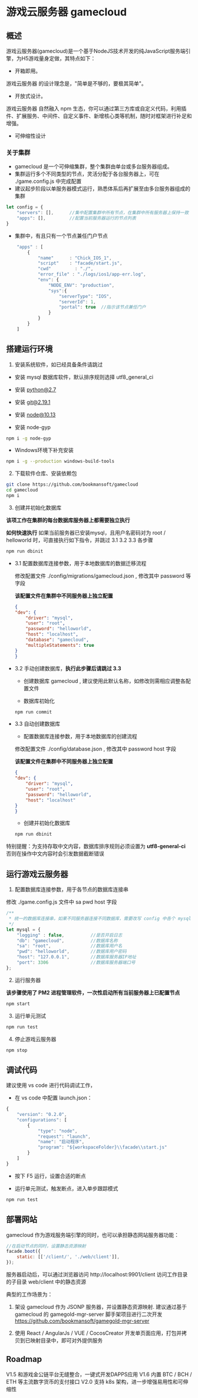 # 游戏云服务器 gamecloud

## 概述

游戏云服务器(gamecloud)是一个基于NodeJS技术开发的纯JavaScript服务端引擎，为H5游戏量身定做，其特点如下：

- 开箱即用。

游戏云服务器 的设计理念是，"简单是不够的，要极其简单"。

- 开放式设计。

游戏云服务器 自然融入 npm 生态，你可以通过第三方库或自定义代码，利用插件、扩展服务、中间件、自定义事件、新增核心类等机制，随时对框架进行补足和增强。

- 可伸缩性设计

### 关于集群
- gamecloud 是一个可伸缩集群，整个集群由单台或多台服务器组成。
- 集群运行多个不同类型的节点，灵活分配于各台服务器上，可在 ./game.config.js 中完成配置
- 建议起步阶段以单服务器模式运行，熟悉体系后再扩展至由多台服务器组成的集群

```js
let config = { 
    "servers": [],      //集中配置集群中所有节点，在集群中所有服务器上保持一致
    "apps": [],         //配置当前服务器运行的节点列表
}
```

- 集群中，有且只有一个节点兼任门户节点

```js
    "apps" : [
        {
            "name"      : "Chick_IOS_1",
            "script"    : "facade/start.js",
            "cwd"         : "./",
            "error_file" : "./logs/ios1/app-err.log",
            "env": {
                "NODE_ENV": "production",
                "sys":{
                    "serverType": "IOS",
                    "serverId": 1,
                    "portal": true  //指示该节点兼任门户
                }
            }
        }
    ]

```

## 搭建运行环境

1. 安装系统软件，如已经具备条件请跳过

- 安装 mysql 数据库软件，默认排序规则选择 utf8_general_ci

- 安装 python@2.7

- 安装 git@2.19.1

- 安装 node@10.13

- 安装 node-gyp

```bash
npm i -g node-gyp
```

- Windows环境下补充安装

```bash
npm i -g --production windows-build-tools
```

2. 下载软件仓库、安装依赖包

```bash
git clone https://github.com/bookmansoft/gamecloud
cd gamecloud
npm i
```

3. 创建并初始化数据库

**该项工作在集群的每台数据库服务器上都需要独立执行**

**如何快速执行**
如果当前服务器已安装mysql，且用户名密码对为 root / helloworld 时，可直接执行如下指令，并跳过 3.1 3.2 3.3 各步骤
```bash
npm run dbinit
```

- 3.1 配置数据库连接参数，用于本地数据库的数据迁移流程

    修改配置文件 ./config/migrations/gamecloud.json , 修改其中 password 等字段

    **该配置文件在集群中不同服务器上独立配置**
    ```json
    {
    "dev": {
        "driver": "mysql",
        "user": "root",
        "password": "helloworld",
        "host": "localhost",
        "database": "gamecloud",
        "multipleStatements": true
    }
    }
    ```

- 3.2 手动创建数据库，**执行此步骤后请跳过 3.3**

    - 创建数据库 gamecloud , 建议使用此默认名称，如修改则需相应调整各配置文件

    - 数据库初始化

    ```bash
    npm run commit
    ```

- 3.3 自动创建数据库

    - 配置数据库连接参数，用于本地数据库的创建流程

    修改配置文件 ./config/database.json , 修改其中 password host 字段

    **该配置文件在集群中不同服务器上独立配置**
    ```json
    {
    "dev": {
        "driver": "mysql",
        "user": "root",
        "password": "helloworld",
        "host": "localhost"
    }
    }
    ```

    - 创建并初始化数据库

    ```bash
    npm run dbinit
    ```

特别提醒：为支持存取中文内容，数据库排序规则必须设置为 **utf8-general-ci** 否则在操作中文内容时会引发数据截断错误

## 运行游戏云服务器

1. 配置数据库连接参数，用于各节点的数据库连接串

修改 ./game.config.js 文件中 sa pwd host 字段

```js
/**
 * 统一的数据库连接串，如果不同服务器连接不同数据库，需要改写 config 中各个 mysql 字段
 */
let mysql = {
    "logging" : false,          //是否开启日志
    "db": "gamecloud",          //数据库名称    
    "sa": "root",               //数据库用户名
    "pwd": "helloworld",        //数据库用户密码
    "host": "127.0.0.1",        //数据库服务器IP地址
    "port": 3306                //数据库服务器端口号
};
```

2. 运行服务器

**该步骤使用了 PM2 进程管理软件，一次性启动所有当前服务器上已配置节点**
```bash
npm start
```

3. 运行单元测试

```bash
npm run test
```

4. 停止游戏云服务器

```bash
npm stop
```

## 调试代码

建议使用 vs code 进行代码调试工作，

- 在 vs code 中配置 launch.json：

```js
{
    "version": "0.2.0",
    "configurations": [
        {
            "type": "node",
            "request": "launch",
            "name": "启动程序",
            "program": "${workspaceFolder}\\facade\\start.js"
        }
    ]
}
```

- 按下 F5 运行，设置合适的断点

- 运行单元测试，触发断点，进入单步跟踪模式

```bash
npm run test
```

## 部署网站

gamecloud 作为游戏服务端引擎的同时，也可以承担静态网站服务器功能：

```js
//在启动节点的同时，设置静态资源映射
facade.boot({
    static: [['/client/', './web/client']],
});
```

服务器启动后，可以通过浏览器访问 http://localhost:9901/client 访问工作目录的子目录 web/client 中的静态资源

典型的工作场景为：
1. 架设 gamecloud 作为 JSONP 服务器，并设置静态资源映射. 建议通过基于 gamecloud 的 gamegold-mgr-server 脚手架项目进行二次开发
https://github.com/bookmansoft/gamegold-mgr-server

2. 使用 React / AngularJs / VUE / CocosCreator 开发单页面应用，打包并拷贝到已映射目录中，即可对外提供服务

## Roadmap

V1.5 和游戏金公链平台无缝整合，一键式开发DAPPS应用
V1.6 内置 BTC / BCH / ETH 等主流数字货币的支付接口
V2.0 支持 k8s 架构，进一步增强易用性和可伸缩性
